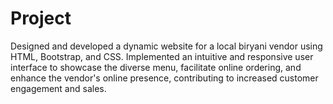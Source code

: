 # Project
Designed and developed a dynamic website for a local biryani vendor using HTML, Bootstrap, and CSS. Implemented an intuitive and responsive user interface to showcase the diverse menu, facilitate online ordering, and enhance the vendor's online presence, contributing to increased customer engagement and sales.
